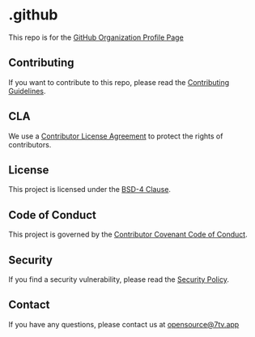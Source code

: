 # .github

This repo is for the [GitHub Organization Profile Page](https://github.com/SevenTV)

## Contributing

If you want to contribute to this repo, please read the [Contributing Guidelines](https://github.com/SevenTV/SevenTV/blob/main/CONTRIBUTING.md).

## CLA

We use a [Contributor License Agreement](CLA.md) to protect the rights of contributors.

## License

This project is licensed under the [BSD-4 Clause](LICENSE).

## Code of Conduct

This project is governed by the [Contributor Covenant Code of Conduct](CODE_OF_CONDUCT.md).

## Security

If you find a security vulnerability, please read the [Security Policy](.github/SECURITY.md).

## Contact

If you have any questions, please contact us at [opensource@7tv.app](mailto:opensource@7tv.app)
